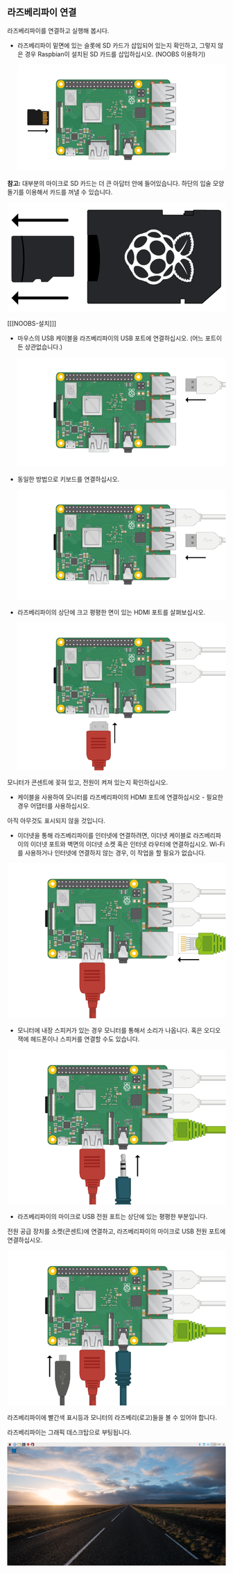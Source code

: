 ## 라즈베리파이 연결

라즈베리파이를 연결하고 실행해 봅시다.

+ 라즈베리파이 밑면에 있는 슬롯에 SD 카드가 삽입되어 있는지 확인하고, 그렇지 않은 경우 Raspbian이 설치된 SD 카드를 삽입하십시오. (NOOBS 이용하기)
    
    ![스크린샷](images/pi-sd.png)

**참고:** 대부분의 마이크로 SD 카드는 더 큰 아답터 안에 들어있습니다. 하단의 입술 모양 돌기를 이용해서 카드를 꺼낼 수 있습니다.

![SD 카드 홀더](images/sd-card-holder.png)

[[[NOOBS-설치]]]

+ 마우스의 USB 케이블을 라즈베리파이의 USB 포트에 연결하십시오. (어느 포트이든 상관없습니다.)
    
    ![스크린샷](images/pi-mouse.png)

+ 동일한 방법으로 키보드를 연결하십시오.
    
    ![스크린샷](images/pi-keyboard.png)

+ 라즈베리파이의 상단에 크고 평평한 면이 있는 HDMI 포트를 살펴보십시오. 
    
    ![스크린샷](images/pi-hdmi.png)

모니터가 콘센트에 꽂혀 있고, 전원이 켜져 있는지 확인하십시오.

+ 케이블을 사용하여 모니터를 라즈베리파이의 HDMI 포트에 연결하십시오 - 필요한 경우 어댑터를 사용하십시오.

아직 아무것도 표시되지 않을 것입니다.

+ 이더넷을 통해 라즈베리파이를 인터넷에 연결하려면, 이더넷 케이블로 라즈베리파이의 이더넷 포트와 벽면의 이더넷 소켓 혹은 인터넷 라우터에 연결하십시오. Wi-Fi를 사용하거나 인터넷에 연결하지 않는 경우, 이 작업을 할 필요가 없습니다.

![이더넷](images/pi-ethernet.png)

+ 모니터에 내장 스피커가 있는 경우 모니터를 통해서 소리가 나옵니다. 혹은 오디오 잭에 헤드폰이나 스피커를 연결할 수도 있습니다.

![헤드폰](images/pi-headphones.png)

+ 라즈베리파이의 마이크로 USB 전원 포트는 상단에 있는 평평한 부분입니다.

전원 공급 장치를 소켓(콘센트)에 연결하고, 라즈베리파이의 마이크로 USB 전원 포트에 연결하십시오.

![스크린샷](images/pi-power.png)

라즈베리파이에 빨간색 표시등과 모니터의 라즈베리(로고)들을 볼 수 있어야 합니다.

라즈베리파이는 그래픽 데스크탑으로 부팅됩니다.

![스크린샷](images/pi-desktop.png)